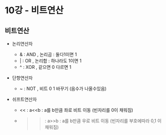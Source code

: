 # 10강 - 비트연산
## 비트연산
- 논리연산자
    - & : AND , 논리곱 : 둘다1이면 1
    - | : OR , 논리합 : 하나라도 1이면 1
    - ^ : XOR , 같으면 0 다르면 1
- 단항연산자
    - ~ : NOT , 비트 0 1 바꾸기 (음수가 나올수있음)

- 쉬프트연산자
    - << : a<<b : a를 b만큼 좌로 비트 이동 (빈자리를 0이 채워짐)
    - >> : a>>b : a를 b만큼 우로 비트 이동 (빈자리를 부호에따라 0,1 이 채워짐)
    